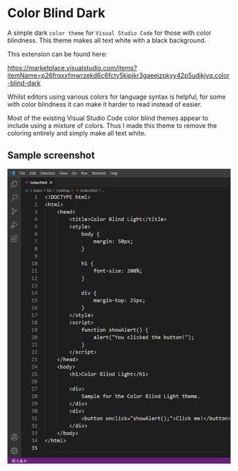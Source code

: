 # Color Blind Dark

A simple dark `color theme` for `Visual Studio Code` for those with color blindness. This theme makes all text white with a black background.

This extension can be found here:

https://marketplace.visualstudio.com/items?itemName=p26frqxxfmwrzekd6c6fcty5kipjkr3gaeejzpkyy42p5udjkjyq.color-blind-dark

Whilst editors using various colors for language syntax is helpful, for some with color blindness it can make it harder to read instead of easier.

Most of the existing Visual Studio Code color blind themes appear to include using a mixture of colors. Thus I made this theme to remove the coloring entirely and simply make all text white.

## Sample screenshot

![screenshot](https://raw.githubusercontent.com/xan1000/Color-Blind-Dark/master/screenshots/Color-Blind-Dark.png)
